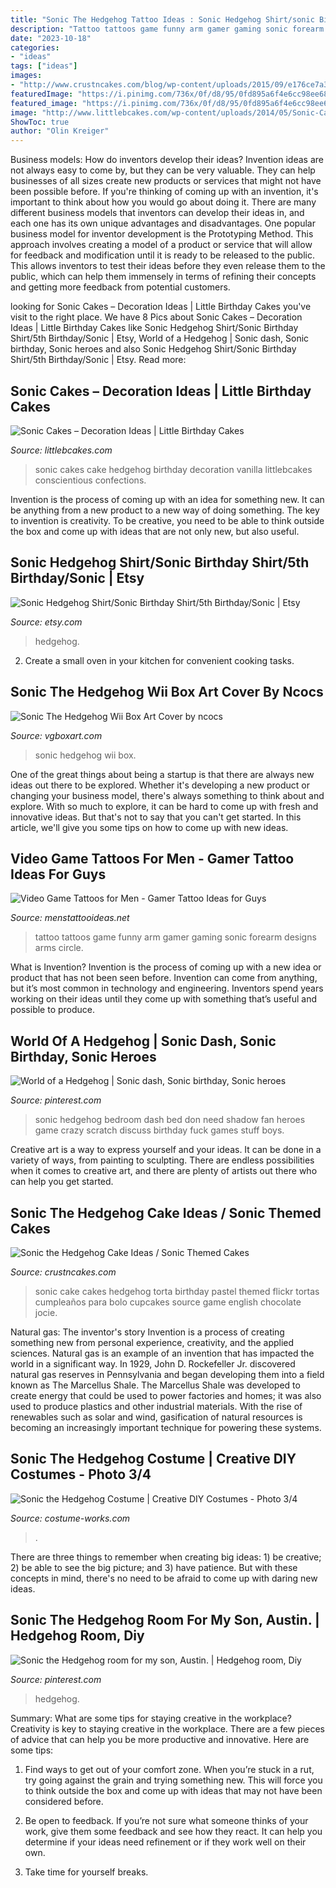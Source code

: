 ```yaml
---
title: "Sonic The Hedgehog Tattoo Ideas : Sonic Hedgehog Shirt/sonic Birthday Shirt/5th Birthday/sonic"
description: "Tattoo tattoos game funny arm gamer gaming sonic forearm designs arms circle"
date: "2023-10-18"
categories:
- "ideas"
tags: ["ideas"]
images:
- "http://www.crustncakes.com/blog/wp-content/uploads/2015/09/e176ce7a30c134bdf9ea9c97b747261e.jpg"
featuredImage: "https://i.pinimg.com/736x/0f/d8/95/0fd895a6f4e6cc98ee686cd349c82329--the-hedgehog-hedgehogs.jpg"
featured_image: "https://i.pinimg.com/736x/0f/d8/95/0fd895a6f4e6cc98ee686cd349c82329--the-hedgehog-hedgehogs.jpg"
image: "http://www.littlebcakes.com/wp-content/uploads/2014/05/Sonic-Cakes-Photos.jpg"
ShowToc: true
author: "Olin Kreiger"
---
```



Business models: How do inventors develop their ideas?
Invention ideas are not always easy to come by, but they can be very valuable. They can help businesses of all sizes create new products or services that might not have been possible before. If you're thinking of coming up with an invention, it's important to think about how you would go about doing it. There are many different business models that inventors can develop their ideas in, and each one has its own unique advantages and disadvantages.
One popular business model for inventor development is the Prototyping Method. This approach involves creating a model of a product or service that will allow for feedback and modification until it is ready to be released to the public. This allows inventors to test their ideas before they even release them to the public, which can help them immensely in terms of refining their concepts and getting more feedback from potential customers.

	

		
looking for Sonic Cakes – Decoration Ideas | Little Birthday Cakes you've visit to the right place. We have 8 Pics about Sonic Cakes – Decoration Ideas | Little Birthday Cakes like Sonic Hedgehog Shirt/Sonic Birthday Shirt/5th Birthday/Sonic | Etsy, World of a Hedgehog | Sonic dash, Sonic birthday, Sonic heroes and also Sonic Hedgehog Shirt/Sonic Birthday Shirt/5th Birthday/Sonic | Etsy. Read more:
		
    
## Sonic Cakes – Decoration Ideas | Little Birthday Cakes

<img loading=lazy src="http://www.littlebcakes.com/wp-content/uploads/2014/05/Sonic-Cakes-Photos.jpg" onerror="this.onerror=null;this.src='https://tse3.mm.bing.net/th?id=OIP.HFbFrbDJT_R_YKpoIxl7LgHaJ4&amp;pid=15.1';" alt="Sonic Cakes – Decoration Ideas | Little Birthday Cakes">

_Source: littlebcakes.com_

>sonic cakes cake hedgehog birthday decoration vanilla littlebcakes conscientious confections. 

	

Invention is the process of coming up with an idea for something new. It can be anything from a new product to a new way of doing something. The key to invention is creativity. To be creative, you need to be able to think outside the box and come up with ideas that are not only new, but also useful.

    
## Sonic Hedgehog Shirt/Sonic Birthday Shirt/5th Birthday/Sonic | Etsy

<img loading=lazy src="https://i.etsystatic.com/22369311/r/il/b4b5eb/2260292037/il_1588xN.2260292037_swlj.jpg" onerror="this.onerror=null;this.src='https://tse3.mm.bing.net/th?id=OIP.0F9AE9v_4Fwde01tiue5AwHaJ4&amp;pid=15.1';" alt="Sonic Hedgehog Shirt/Sonic Birthday Shirt/5th Birthday/Sonic | Etsy">

_Source: etsy.com_

>hedgehog. 

	

2. Create a small oven in your kitchen for convenient cooking tasks.

    
## Sonic The Hedgehog Wii Box Art Cover By Ncocs

<img loading=lazy src="http://vgboxart.com/boxes/Wii/28246-sonic-the-hedgehog-old-full.png" onerror="this.onerror=null;this.src='https://tse1.mm.bing.net/th?id=OIP.Ua10uMEet_wNRE0HQ6CqLwHaKw&amp;pid=15.1';" alt="Sonic The Hedgehog Wii Box Art Cover by ncocs">

_Source: vgboxart.com_

>sonic hedgehog wii box. 

	

One of the great things about being a startup is that there are always new ideas out there to be explored. Whether it's developing a new product or changing your business model, there's always something to think about and explore. With so much to explore, it can be hard to come up with fresh and innovative ideas. But that's not to say that you can't get started. In this article, we'll give you some tips on how to come up with new ideas.

    
## Video Game Tattoos For Men - Gamer Tattoo Ideas For Guys

<img loading=lazy src="http://www.menstattooideas.net/tattooimages/2015/06/video-game-tattoos-22.jpg" onerror="this.onerror=null;this.src='https://tse4.mm.bing.net/th?id=OIP.iHcp5zSERfxtNuJJfXiOFQHaGB&amp;pid=15.1';" alt="Video Game Tattoos for Men - Gamer Tattoo Ideas for Guys">

_Source: menstattooideas.net_

>tattoo tattoos game funny arm gamer gaming sonic forearm designs arms circle. 

	

What is Invention?
Invention is the process of coming up with a new idea or product that has not been seen before. Invention can come from anything, but it’s most common in technology and engineering. Inventors spend years working on their ideas until they come up with something that’s useful and possible to produce.

    
## World Of A Hedgehog | Sonic Dash, Sonic Birthday, Sonic Heroes

<img loading=lazy src="https://i.pinimg.com/736x/d0/a6/dc/d0a6dc3c4ed943f2b365a113e16914e8--crazy-fans-random-stuff.jpg" onerror="this.onerror=null;this.src='https://tse2.mm.bing.net/th?id=OIP.BCDPGxy7bRs5btlFeiFhIwHaHa&amp;pid=15.1';" alt="World of a Hedgehog | Sonic dash, Sonic birthday, Sonic heroes">

_Source: pinterest.com_

>sonic hedgehog bedroom dash bed don need shadow fan heroes game crazy scratch discuss birthday fuck games stuff boys. 

	

Creative art is a way to express yourself and your ideas. It can be done in a variety of ways, from painting to sculpting. There are endless possibilities when it comes to creative art, and there are plenty of artists out there who can help you get started.

    
## Sonic The Hedgehog Cake Ideas / Sonic Themed Cakes

<img loading=lazy src="http://www.crustncakes.com/blog/wp-content/uploads/2015/09/e176ce7a30c134bdf9ea9c97b747261e.jpg" onerror="this.onerror=null;this.src='https://tse3.mm.bing.net/th?id=OIP.jGRTh4VAitagL5WL6p2ZdQHaG6&amp;pid=15.1';" alt="Sonic the Hedgehog Cake Ideas / Sonic Themed Cakes">

_Source: crustncakes.com_

>sonic cake cakes hedgehog torta birthday pastel themed flickr tortas cumpleaños para bolo cupcakes source game english chocolate jocie. 

	

Natural gas: The inventor's story
Invention is a process of creating something new from personal experience, creativity, and the applied sciences. Natural gas is an example of an invention that has impacted the world in a significant way. In 1929, John D. Rockefeller Jr. discovered natural gas reserves in Pennsylvania and began developing them into a field known as The Marcellus Shale. The Marcellus Shale was developed to create energy that could be used to power factories and homes; it was also used to produce plastics and other industrial materials. With the rise of renewables such as solar and wind, gasification of natural resources is becoming an increasingly important technique for powering these systems.

    
## Sonic The Hedgehog Costume | Creative DIY Costumes - Photo 3/4

<img loading=lazy src="https://photos.costume-works.com/full/sonic_the_hedgehog24.jpg" onerror="this.onerror=null;this.src='https://tse4.mm.bing.net/th?id=OIP.2-fonXY1RqiPOkV4D7tPtgHaJ3&amp;pid=15.1';" alt="Sonic the Hedgehog Costume | Creative DIY Costumes - Photo 3/4">

_Source: costume-works.com_

>. 

	

There are three things to remember when creating big ideas: 1) be creative; 2) be able to see the big picture; and 3) have patience. But with these concepts in mind, there's no need to be afraid to come up with daring new ideas.

    
## Sonic The Hedgehog Room For My Son, Austin. | Hedgehog Room, Diy

<img loading=lazy src="https://i.pinimg.com/736x/0f/d8/95/0fd895a6f4e6cc98ee686cd349c82329--the-hedgehog-hedgehogs.jpg" onerror="this.onerror=null;this.src='https://tse2.mm.bing.net/th?id=OIP.7VW9IfSnsJgPbuq6cGrisQHaEK&amp;pid=15.1';" alt="Sonic the Hedgehog room for my son, Austin. | Hedgehog room, Diy">

_Source: pinterest.com_

>hedgehog. 

	

Summary: What are some tips for staying creative in the workplace?
Creativity is key to staying creative in the workplace. There are a few pieces of advice that can help you be more productive and innovative. Here are some tips:
1. Find ways to get out of your comfort zone. When you’re stuck in a rut, try going against the grain and trying something new. This will force you to think outside the box and come up with ideas that may not have been considered before.

2. Be open to feedback. If you’re not sure what someone thinks of your work, give them some feedback and see how they react. It can help you determine if your ideas need refinement or if they work well on their own.

3. Take time for yourself breaks.

